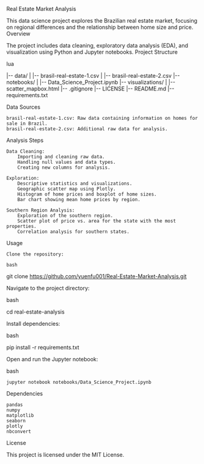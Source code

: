 Real Estate Market Analysis

This data science project explores the Brazilian real estate market, focusing on regional differences and the relationship between home size and price.
Overview

The project includes data cleaning, exploratory data analysis (EDA), and visualization using Python and Jupyter notebooks.
Project Structure

lua

|-- data/
|   |-- brasil-real-estate-1.csv
|   |-- brasil-real-estate-2.csv
|-- notebooks/
|   |-- Data_Science_Project.ipynb
|-- visualizations/
|   |-- scatter_mapbox.html
|-- .gitignore
|-- LICENSE
|-- README.md
|-- requirements.txt

Data Sources

    brasil-real-estate-1.csv: Raw data containing information on homes for sale in Brazil.
    brasil-real-estate-2.csv: Additional raw data for analysis.

Analysis Steps

    Data Cleaning:
        Importing and cleaning raw data.
        Handling null values and data types.
        Creating new columns for analysis.

    Exploration:
        Descriptive statistics and visualizations.
        Geographic scatter map using Plotly.
        Histogram of home prices and boxplot of home sizes.
        Bar chart showing mean home prices by region.

    Southern Region Analysis:
        Exploration of the southern region.
        Scatter plot of price vs. area for the state with the most properties.
        Correlation analysis for southern states.

Usage

    Clone the repository:

    bash

git clone https://github.com/yuenfu001/Real-Estate-Market-Analysis.git

Navigate to the project directory:

bash

cd real-estate-analysis

Install dependencies:

bash

pip install -r requirements.txt

Open and run the Jupyter notebook:

bash

    jupyter notebook notebooks/Data_Science_Project.ipynb

Dependencies

    pandas
    numpy
    matplotlib
    seaborn
    plotly
    nbconvert

License

This project is licensed under the MIT License.